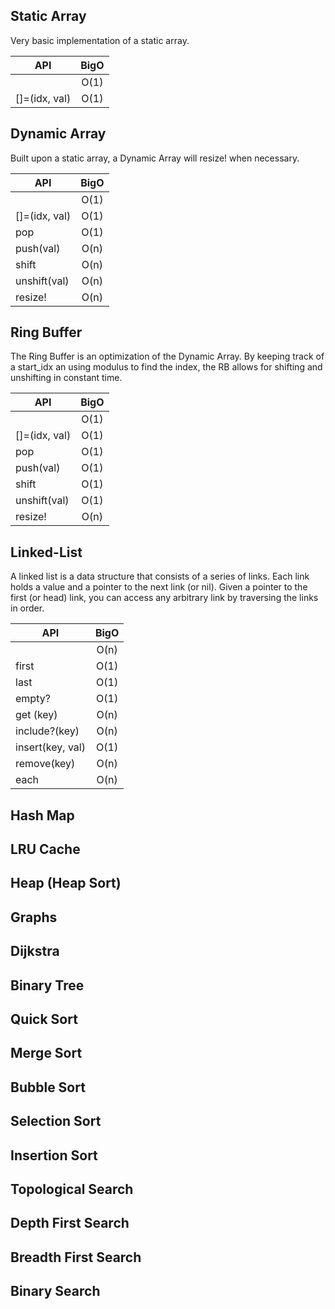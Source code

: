 ## Static Array

Very basic implementation of a static array.

| API           | BigO
| --------------|:------------:|
| [](idx)       | O(1)         |
| []=(idx, val) | O(1)         |


## Dynamic Array

Built upon a static array, a Dynamic Array will resize! when necessary.

| API           | BigO
| --------------|:------------:|
| [](idx)       | O(1)         |
| []=(idx, val) | O(1)         |
| pop           | O(1)         |
| push(val)     | O(n)         |
| shift         | O(n)         |
| unshift(val)  | O(n)         |
| resize!       | O(n)         |

## Ring Buffer

The Ring Buffer is an optimization of the Dynamic Array. By keeping track of a start_idx
an using modulus to find the index, the RB allows for shifting and unshifting in constant time.

| API           | BigO
| --------------|:------------:|
| [](idx)       | O(1)         |
| []=(idx, val) | O(1)         |
| pop           | O(1)         |
| push(val)     | O(1)         |
| shift         | O(1)         |
| unshift(val)  | O(1)         |
| resize!       | O(n)         |

## Linked-List

A linked list is a data structure that consists of a series of links. Each link holds a value and a pointer to the next link (or nil). Given a pointer to the first (or head) link, you can access any arbitrary link by traversing the links in order.

| API             | BigO
| ----------------|:------------:|
| [](idx)         | O(n)         |
| first           | O(1)         |
| last            | O(1)         |
| empty?          | O(1)         |
| get (key)       | O(n)         |
| include?(key)   | O(n)         |
| insert(key, val)| O(1)         |
| remove(key)     | O(n)         |
| each            | O(n)         |

## Hash Map

## LRU Cache

## Heap (Heap Sort)

## Graphs

## Dijkstra

## Binary Tree

## Quick Sort

## Merge Sort

## Bubble Sort

## Selection Sort

## Insertion Sort

## Topological Search

## Depth First Search

## Breadth First Search

## Binary Search
